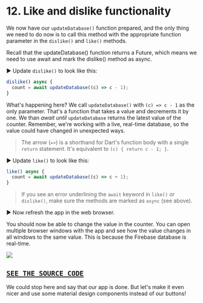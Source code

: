 # 12. Like and dislike functionality

We now have our `updateDatabase()` function prepared, and the only thing we need to do now is to call this method with the appropriate function parameter in the `dislike()` and `like()` methods.

Recall that the updateDatabase() function returns a Future, which means we need to use await and mark the dislike() method as async.

▶️ Update `dislike()` to look like this:
```javascript
dislike() async {
  count = await updateDatabase((c) => c - 1);
}
```
What's happening here? We call `updateDatabase()` with `(c) => c - 1` as the only parameter. That's a function that takes a value and decrements it by one. We than _await until_ `updateDatabase` returns the latest value of the counter. Remember, we're working with a live, real-time database, so the value could have changed in unexpected ways.

> The arrow (`=>`) is a shorthand for Dart's function body with a single `return` statement. It's equivalent to `(c) { return c - 1; }`.

▶️  Update `like()` to look like this:
```javascript
like() async {
  count = await updateDatabase((c) => c + 1);
}
```

> If you see an error underlining the `await` keyword in `like()` or `dislike()`, make sure the methods are marked as `async` (see above).

▶️  Now refresh the app in the web browser.

You should now be able to change the value in the counter. You can open multiple browser windows with the app and see how the value changes in all windows to the same value. This is because the Firebase database is real-time.

![](https://codelabs.developers.google.com/codelabs/angulardart-firebase-web-app/img/a375b95dcf7e5f7e.png)

## [**`SEE THE SOURCE CODE`**](https://github.com/Janamou/firebase-counter-steps/tree/master/5-likedislike/firebase_counter)

We could stop here and say that our app is done. But let's make it even nicer and use some material design components instead of our buttons!





